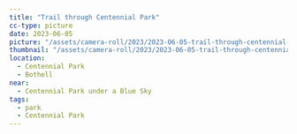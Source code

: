 ```yaml
---
title: "Trail through Centennial Park"
cc-type: picture
date: 2023-06-05
picture: "/assets/camera-roll/2023/2023-06-05-trail-through-centennial-park/20230605_003843088_iOS.jpg"
thumbnail: "/assets/camera-roll/2023/2023-06-05-trail-through-centennial-park/20230605_003843088_iOS-thumbnail.jpg"
location:
  - Centennial Park
  - Bothell
near:
  - Centennial Park under a Blue Sky
tags:
  - park
  - Centennial Park
---
```


